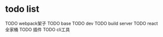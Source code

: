 # todo list

TODO webpack架子
  TODO base
  TODO dev
  TODO build server
TODO react全家桶
TODO 插件
TODO cli工具
